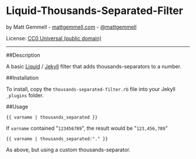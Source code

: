 # Liquid-Thousands-Separated-Filter

by Matt Gemmell - [mattgemmell.com](http://mattgemmell.com) - [@mattgemmell](http://twitter.com/mattgemmell)

License: [CC0 Universal (public domain)](https://creativecommons.org/publicdomain/zero/1.0/deed.en)

* * *

##Description

A basic [Liquid](http://docs.shopify.com/themes/liquid-documentation/basics) / [Jekyll](http://jekyllrb.com) filter that adds thousands-separators to a number.


##Installation

To install, copy the `thousands-separated-filter.rb` file into your Jekyll `_plugins` folder.


##Usage

    {{ varname | thousands_separated }}

If `varname` contained "`123456789`", the result would be "`123,456,789`"

    {{ varname | thousands_separated:"." }}

As above, but using a custom thousands-separator.
